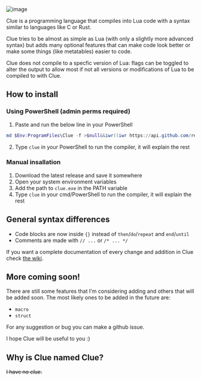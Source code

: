 ![image](https://user-images.githubusercontent.com/87673997/156028540-7a94db51-dd90-4bc6-9718-96e056d24cab.png)

Clue is a programming language that compiles into Lua code with a syntax similar to languages like C or Rust.

Clue tries to be almost as simple as Lua (with only a slightly more advanced syntax) but adds many optional features that can make code look better or make some things (like metatables) easier to code.

Clue does not compile to a specfic version of Lua: flags can be toggled to alter the output to allow most if not all versions or modifications of Lua to be compiled to with Clue.

## How to install

### Using PowerShell (admin perms required)
1. Paste and run the below line in your PowerShell
```powershell
md $Env:ProgramFiles\Clue -f >$null&&iwr((iwr https://api.github.com/repos/ClueLang/Clue/releases?per_page=1).Content|ConvertFrom-Json).assets[0].browser_download_url -o "$Env:ProgramFiles\Clue\clue.exe"&&[Environment]::SetEnvironmentVariable('Path',$Env:PATH+";$Env:ProgramFiles\Clue",'Machine')
```
2. Type `clue` in your PowerShell to run the compiler, it will explain the rest

### Manual insallation
1. Download the latest release and save it somewhere
2. Open your system environment variables
3. Add the path to `clue.exe` in the PATH variable
4. Type `clue` in your cmd/PowerShell to run the compiler, it will explain the rest

## General syntax differences
- Code blocks are now inside `{}` instead of `then`/`do`/`repeat` and `end`/`until`
- Comments are made with `// ...` or `/* ... */`

If you want a complete documentation of every change and addition in Clue check [the wiki](https://github.com/ClueLang/Clue/wiki).

## More coming soon!
There are still some features that I'm considering adding and others that will be added soon.
The most likely ones to be added in the future are:
- `macro`
- `struct`

For any suggestion or bug you can make a github issue.

I hope Clue will be useful to you :)

## Why is Clue named Clue?
~~I have no *clue*.~~
